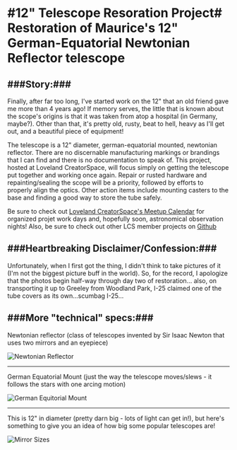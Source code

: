 #12" Telescope Resoration Project#
Restoration of Maurice's 12" German-Equatorial Newtonian Reflector telescope
=============

###Story:###
-------------
Finally, after far too long, I've started work on the 12" that an old friend gave me more than 4 years ago! If memory serves, the little that is known about the scope's origins is that it was taken from atop a hospital (in Germany, maybe?). Other than that, it's pretty old, rusty, beat to hell, heavy as I'll get out, and a beautiful piece of equipment!

The telescope is a 12" diameter, german-equatorial mounted, newtonian reflector. There are no discernable manufacturing markings or brandings that I can find and there is no documentation to speak of. This project, hosted at Loveland CreatorSpace, will focus simply on getting the telescope put together and working once again. Repair or rusted hardware and repainting/sealing the scope will be a priority, followed by efforts to properly align the optics. Other action items include mounting casters to the base and finding a good way to store the tube safely.

Be sure to check out [Loveland CreatorSpace's Meetup Calendar](http://meetup.com/Loveland-CO-CreatorSpace/#calendar) for organized projet work days and, hopefully soon, astronomical observation nights! Also, be sure to check out other LCS member projects on [Github](http://github.com/lovelandcreatorspace)

###Heartbreaking Disclaimer/Confession:###
-------------
Unfortunately, when I first got the thing, I didn't think to take pictures of it (I'm not the biggest picture buff in the world). So, for the record, I apologize that the photos begin half-way through day two of restoration... also, on transporting it up to Greeley from Woodland Park, I-25 claimed one of the tube covers as its own...scumbag I-25...

###More "technical" specs:###
-------------
Newtonian reflector (class of telescopes invented by Sir Isaac Newton that uses two mirrors and an eyepiece)

![Newtonian Reflector](http://www.derbyastronomy.org/images/NewtonianReflectorDiagram.jpg)

-------------

German Equatorial Mount (just the way the telescope moves/slews - it follows the stars with one arcing motion)

![German Equitorial Mount](http://www.moreheadplanetarium.org/files/equator.gif)

-------------

This is 12" in diameter (pretty darn big - lots of light can get in!), but here's something to give you an idea of how big some popular telescopes are!

![Mirror Sizes](http://assets.vr-zone.net/17254/800px-JWST-HST-primary-mirrors.jpg)

